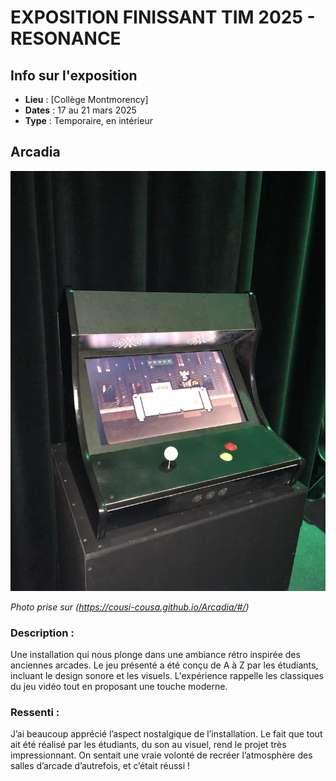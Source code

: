 # EXPOSITION FINISSANT TIM 2025 - RESONANCE


## Info sur l'exposition

- **Lieu** : [Collège Montmorency]
- **Dates** : 17 au 21 mars 2025
- **Type** : Temporaire, en intérieur

## Arcadia

<p align="center">
  <img src="Media/Photo_Prise_Sur_Les_GitHub_Des_Expo/photo_Arcadia_01.jpg" width="700">
  <br>
</p>



*Photo prise sur (https://cousi-cousa.github.io/Arcadia/#/)*

### Description :
Une installation qui nous plonge dans une ambiance rétro inspirée des anciennes arcades. Le jeu présenté a été conçu de A à Z par les étudiants, incluant le design sonore et les visuels. L'expérience rappelle les classiques du jeu vidéo tout en proposant une touche moderne.

### Ressenti :
J’ai beaucoup apprécié l’aspect nostalgique de l’installation. Le fait que tout ait été réalisé par les étudiants, du son au visuel, rend le projet très impressionnant. On sentait une vraie volonté de recréer l’atmosphère des salles d’arcade d’autrefois, et c’était réussi !
